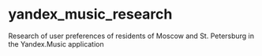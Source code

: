 # yandex_music_research
Research of user preferences of residents of Moscow and St. Petersburg in the Yandex.Music application
